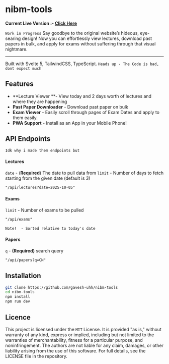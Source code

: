 # nibm-tools
**Current Live Version :- [Click Here](http://nibm.gavesh.live)**

`Work in Progress` Say goodbye to the original website’s hideous, eye-searing design! Now you can effortlessly view lectures, download past papers in bulk, and apply for exams without suffering through that visual nightmare.

------------
Built with Svelte 5, TailwindCSS, TypeScript.
`Heads up - The Code is bad, dont expect much`

## Features
- **Lecture Viewer **- View today and 2 days worth of lectures and where they are happening
- **Past Paper Downloader** - Download past paper on bulk
- **Exam Viewer** - Easily scroll through pages of Exam Dates and apply to them easily.
- **PWA Support** - Install as an App in your Mobile Phone!

## API Endpoints
`Idk why i made them endpoints but`

#### Lectures
`date` - (**Required**) The date to pull data from
`limit` - Number of days to fetch starting from the given date (default is 3)
```markdown
"/api/lectures?date=2025-10-05"
```
#### Exams
`limit` - Number of exams to be pulled
```markdown
"/api/exams"
```
`Note!  - Sorted relative to today's date`
#### Papers

`q` - **(Required)** search query
```markdown
"/api/papers?q=CN"
```

## Installation 
```bash
git clone https://github.com/gavesh-uhh/nibm-tools
cd nibm-tools
npm install
npm run dev
```

## Licence
This project is licensed under the `MIT` License. It is provided "as is," without warranty of any kind, express or implied, including but not limited to the warranties of merchantability, fitness for a particular purpose, and noninfringement. The authors are not liable for any claim, damages, or other liability arising from the use of this software. For full details, see the LICENSE file in the repository.
